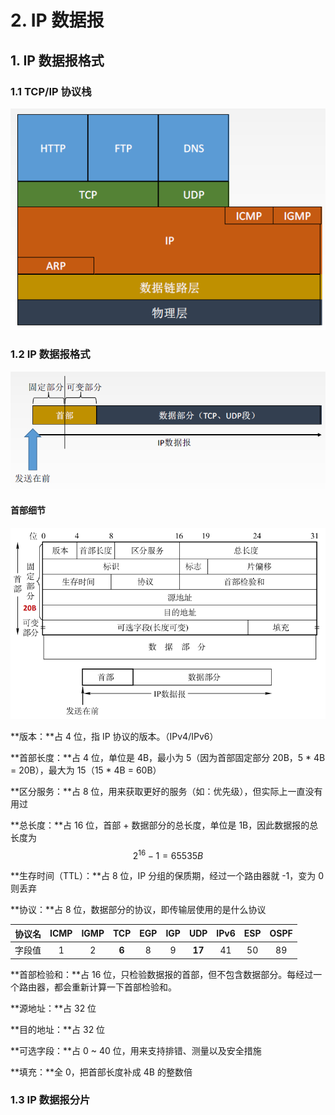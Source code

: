 # 2. IP 数据报

## 1. IP 数据报格式

### 1.1 TCP/IP 协议栈

![](../.gitbook/assets/image%20%2893%29.png)

### 1.2 IP 数据报格式

![](../.gitbook/assets/image%20%28115%29.png)

#### 首部细节

![](../.gitbook/assets/image%20%28109%29.png)

**版本：**占 4 位，指 IP 协议的版本。（IPv4/IPv6）

**首部长度：**占 4 位，单位是 4B，最小为 5（因为首部固定部分 20B，5 \* 4B = 20B），最大为 15（15 \* 4B = 60B）

**区分服务：**占 8 位，用来获取更好的服务（如：优先级），但实际上一直没有用过

**总长度：**占 16 位，首部 + 数据部分的总长度，单位是 1B，因此数据报的总长度为 $$2^{16} - 1 = 65535 B$$ 

**生存时间（TTL）：**占 8 位，IP 分组的保质期，经过一个路由器就 -1，变为 0 则丢弃

**协议：**占 8 位，数据部分的协议，即传输层使用的是什么协议

| 协议名 | ICMP | IGMP | TCP | EGP | IGP | UDP | IPv6 | ESP | OSPF |
| :---: | :---: | :---: | :---: | :---: | :---: | :---: | :---: | :---: | :---: |
| 字段值 | 1 | 2 | **6** | 8 | 9 | **17** | 41 | 50 | 89 |

**首部检验和：**占 16 位，只检验数据报的首部，但不包含数据部分。每经过一个路由器，都会重新计算一下首部检验和。

**源地址：**占 32 位

**目的地址：**占 32 位

**可选字段：**占 0 ~ 40 位，用来支持排错、测量以及安全措施

**填充：**全 0，把首部长度补成 4B 的整数倍

### 1.3 IP 数据报分片





